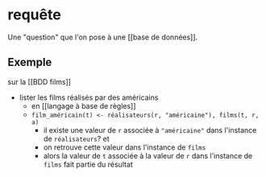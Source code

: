 # requête

Une "question" que l'on pose à une [[base de données]].

## Exemple

sur la [[BDD films]]

- lister les films réalisés par des américains
    - en [[langage à base de règles]]
    - `film_américain(t) <- réalisateurs(r, "américaine"), films(t, r, a)`
        - il existe une valeur de `r` associée à `"américaine"` dans l'instance de `réalisateurs`? et
        - on retrouve cette valeur dans l'instance de `films`
        - alors la valeur de `t` associée à la valeur de `r` dans l'instance de `films` fait partie du résultat